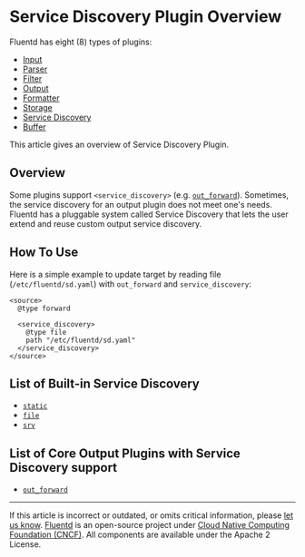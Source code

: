 # Service Discovery Plugin Overview

Fluentd has eight (8) types of plugins:

-   [Input](/plugins/input/README.md)
-   [Parser](/plugins/parser/README.md)
-   [Filter](/plugins/filter/README.md)
-   [Output](/plugins/output/README.md)
-   [Formatter](/plugins/formatter/README.md)
-   [Storage](/plugins/storage/README.md)
-   [Service Discovery](/plugins/service_discovery/README.md)
-   [Buffer](/plugins/buffer/README.md)

This article gives an overview of Service Discovery Plugin.


## Overview

Some plugins support `<service_discovery>` (e.g.
[`out_forward`](/plugins/output/forward.md)). Sometimes, the service discovery
for an output plugin does not meet one's needs. Fluentd has a pluggable system
called Service Discovery that lets the user extend and reuse custom output
service discovery.


## How To Use

Here is a simple example to update target by reading file
(`/etc/fluentd/sd.yaml`) with `out_forward` and `service_discovery`:

```
<source>
  @type forward

  <service_discovery>
    @type file
    path "/etc/fluentd/sd.yaml"
  </service_discovery>
</source>
```


## List of Built-in Service Discovery

-   [`static`](/plugins/service_discovery/static.md)
-   [`file`](/plugins/service_discovery/file.md)
-   [`srv`](/plugins/service_discovery/srv.md)

## List of Core Output Plugins with Service Discovery support

-   [`out_forward`](/plugins/output/forward.md)


------------------------------------------------------------------------

If this article is incorrect or outdated, or omits critical information, please
[let us know](https://github.com/fluent/fluentd-docs-gitbook/issues?state=open).
[Fluentd](http://www.fluentd.org/) is an open-source project under [Cloud Native
Computing Foundation (CNCF)](https://cncf.io/). All components are available
under the Apache 2 License.
